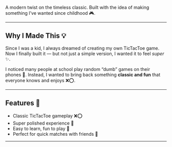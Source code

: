   

A modern twist on the timeless classic. Built with the idea of making something I’ve wanted since childhood 🎮.  

---

## Why I Made This 💡  
Since I was a kid, I always dreamed of creating my own TicTacToe game. Now I finally built it — but not just a simple version, I wanted it to feel *super* ✨.  

I noticed many people at school play random “dumb” games on their phones 📱. Instead, I wanted to bring back something **classic and fun** that everyone knows and enjoys ❌⭕.  

---

## Features 🚀  
- Classic TicTacToe gameplay ❌⭕  
- Super polished experience 🎨  
- Easy to learn, fun to play 🎯  
- Perfect for quick matches with friends 👥  

---
